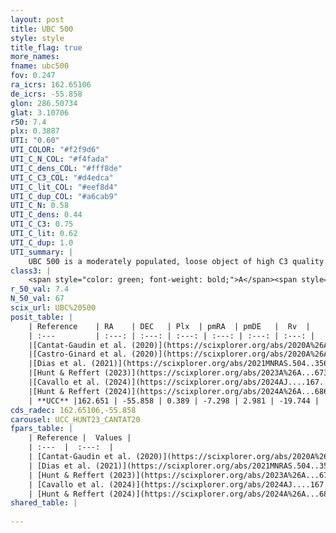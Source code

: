 ```yaml
---
layout: post
title: UBC 500
style: style
title_flag: true
more_names: 
fname: ubc500
fov: 0.247
ra_icrs: 162.65106
de_icrs: -55.858
glon: 286.50734
glat: 3.10706
r50: 7.4
plx: 0.3887
UTI: "0.60"
UTI_COLOR: "#f2f9d6"
UTI_C_N_COL: "#f4fada"
UTI_C_dens_COL: "#fff8de"
UTI_C_C3_COL: "#d4edca"
UTI_C_lit_COL: "#eef8d4"
UTI_C_dup_COL: "#a6cab9"
UTI_C_N: 0.58
UTI_C_dens: 0.44
UTI_C_C3: 0.75
UTI_C_lit: 0.62
UTI_C_dup: 1.0
UTI_summary: |
    UBC 500 is a moderately populated, loose object of high C3 quality. It is moderately studied in the literature.
class3: |
    <span style="color: green; font-weight: bold;">A</span><span style="color: #FFC300; font-weight: bold;">B</span>
r_50_val: 7.4
N_50_val: 67
scix_url: UBC%20500
posit_table: |
    | Reference    | RA    | DEC   | Plx  | pmRA  | pmDE   |  Rv  |
    | :---         | :---: | :---: | :---: | :---: | :---: | :---: |
    |[Cantat-Gaudin et al. (2020)](https://scixplorer.org/abs/2020A%26A...640A...1C) | 162.663 | -55.845 | 0.37 | -7.308 | 3.001 | -- |
    |[Castro-Ginard et al. (2020)](https://scixplorer.org/abs/2020A%26A...635A..45C) | 162.703 | -55.855 | 0.374 | -7.302 | 3.015 | -- |
    |[Dias et al. (2021)](https://scixplorer.org/abs/2021MNRAS.504..356D) | 162.709 | -55.876 | 0.358 | -7.303 | 2.991 | -- |
    |[Hunt & Reffert (2023)](https://scixplorer.org/abs/2023A%26A...673A.114H) | 162.772 | -55.835 | 0.387 | -7.319 | 2.978 | -21.701 |
    |[Cavallo et al. (2024)](https://scixplorer.org/abs/2024AJ....167...12C) | 162.708 | -55.885 | 0.389 | -- | -- | -- |
    |[Hunt & Reffert (2024)](https://scixplorer.org/abs/2024A%26A...686A..42H) | 162.772 | -55.835 | 0.387 | -7.319 | 2.978 | -21.701 |
    | **UCC** |162.651 | -55.858 | 0.389 | -7.298 | 2.981 | -19.744 | 
cds_radec: 162.65106,-55.858
carousel: UCC_HUNT23_CANTAT20
fpars_table: |
    | Reference |  Values |
    | :---  |  :---:  |
    | [Cantat-Gaudin et al. (2020)](https://scixplorer.org/abs/2020A%26A...640A...1C) | `AVNN=1.03, DMNN=12.05, AgeNN=8.4` |
    | [Dias et al. (2021)](https://scixplorer.org/abs/2021MNRAS.504..356D) | `Av=1.239, Dist=2420, logage=8.526, [Fe/H]=0.127` |
    | [Hunt & Reffert (2023)](https://scixplorer.org/abs/2023A%26A...673A.114H) | `AV50=1.026, diffAV50=0.629, MOD50=11.859, logAge50=8.234` |
    | [Cavallo et al. (2024)](https://scixplorer.org/abs/2024AJ....167...12C) | `AV50=1.15, dMod50=11.78, logAge50=8.59, [Fe/H]50=0.15` |
    | [Hunt & Reffert (2024)](https://scixplorer.org/abs/2024A%26A...686A..42H) | `MassJ=409.730` |
shared_table: |
    
---
```

